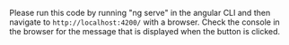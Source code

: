 Please run this code by running "ng serve" in the angular CLI and then navigate to `http://localhost:4200/` with a browser. Check the console in the browser for the message that is displayed when the button is clicked.



